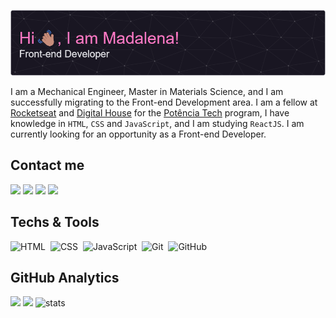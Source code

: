 ![Header](https://github.com/madalena-rocha/madalena-rocha/blob/main/assets/github-header-image-en.png)

<!--
Sou Engenheira Mecânica, mestre em Ciência dos Materiais, e estou migrando com sucesso para a área de Desenvolvimento Front-end. Sou bolsista na [Rocketseat](https://www.rocketseat.com.br/) e na [Digital House](https://www.digitalhouse.com/br) pelo programa [Potência Tech](https://potenciatech.com.br/), possuo conhecimentos em `HTML`, `CSS` e `JavaScript`, e estou estudando `ReactJS`. Atualmente estou em busca de uma oportunidade como Desenvolvedora Front-end.
-->

I am a Mechanical Engineer, Master in Materials Science, and I am successfully migrating to the Front-end Development area. I am a fellow at [Rocketseat](https://www.rocketseat.com.br/) and [Digital House](https://www.digitalhouse.com/br) for the [Potência Tech](https://potenciatech.com.br/) program, I have knowledge in `HTML`, `CSS` and `JavaScript`, and I am studying `ReactJS`. I am currently looking for an opportunity as a Front-end Developer.

## Contact me
                
<a href="https://www.linkedin.com/in/madalena-machado-rocha-a79242116/" target="_blank"><img src="https://img.shields.io/badge/-LinkedIn-%230077B5?style=for-the-badge&logo=linkedin&logoColor=white" target="_blank"></a>
<a href="mailto:rochamada1997m@gmail.com"><img src="https://img.shields.io/badge/-Gmail-%23333?style=for-the-badge&logo=gmail&logoColor=white" target="_blank"></a>
<a href="http://discordapp.com/users/827312692905377802" target="_blank"><img src="https://img.shields.io/badge/Discord-7289DA?style=for-the-badge&logo=discord&logoColor=white" target="_blank"></a> 
<a href="https://www.instagram.com/madalena_machado_r/" target="_blank"><img src="https://img.shields.io/badge/-Instagram-%23E4405F?style=for-the-badge&logo=instagram&logoColor=white" target="_blank"></a>

## Techs & Tools

![HTML](https://img.shields.io/badge/-HTML-05122A?style=flat&logo=HTML5)&nbsp;
![CSS](https://img.shields.io/badge/-CSS-05122A?style=flat&logo=CSS3&logoColor=1572B6)&nbsp;
![JavaScript](https://img.shields.io/badge/-JavaScript-05122A?style=flat&logo=javascript)&nbsp;
![Git](https://img.shields.io/badge/-Git-05122A?style=flat&logo=git)&nbsp;
![GitHub](https://img.shields.io/badge/-GitHub-05122A?style=flat&logo=github)&nbsp;

## GitHub Analytics

<img height="180em" src="https://github-readme-stats.vercel.app/api/top-langs/?username=madalena-rocha&layout=compact&langs_count=7&theme=omni"/>
<img height="180em" src="https://github-readme-stats.vercel.app/api?username=madalena-rocha&show_icons=true&theme=omni&include_all_commits=true&count_private=true"/>
<img height="180em" src="https://github-readme-streak-stats.herokuapp.com/?user=madalena-rocha&theme=omni" alt="stats"/>
